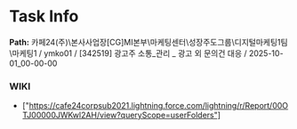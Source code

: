 # Task Info

**Path:** 카페24(주)\본사사업장\[CG]MI본부\마케팅센터\성장주도그룹\디지털마케팅1팀\마케팅1 / ymko01 / [342519] 광고주 소통_관리 _ 광고 외 문의건 대응 / 2025-10-01_00-00-00

### WIKI
- ["https://cafe24corpsub2021.lightning.force.com/lightning/r/Report/00OTJ00000JWKwl2AH/view?queryScope=userFolders"]

